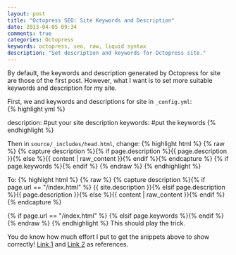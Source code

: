 ```yaml
---
layout: post
title: "Octopress SEO: Site Keywords and Description"
date: 2013-04-05 09:34
comments: true
categories: Octopress
keywords: octopress, seo, raw, liquid syntax
description: "Set description and keywords for Octopress site."
---
```

By default, the keywords and description generated by Octopress for site are those of the first post. However, what I want is to set more suitable keywords and description for my site.

First, we and keywords and descriptions for site in `_config.yml`:  
{% highlight yml %}

description: 	#put your site description
keywords: 	#put the keywords
{% endhighlight %}

Then in `source/_includes/head.html`, change:
{% highlight html %}
{% raw %}
{% capture description %}{% if page.description %}{{ page.description }}{% else %}{{ content | raw_content }}{% endif %}{% endcapture %}
<meta name="description" content="{{ description | strip_html | condense_spaces | truncate:150 }}">
{% if page.keywords %}<meta name="keywords" content="{{ page.keywords }}">{% endif %}
{% endraw %}
{% endhighlight %}

To:
{% highlight html %}
{% raw %}
{% capture description %}{% if page.url == "/index.html" %} {{ site.description }}{% elsif page.description %}{{ page.description }}{% else %}{{ content | raw_content }}{% endif %}{% endcapture %}
<meta name="description" content="{{ description | strip_html | condense_spaces | truncate:150 }}">

{% if page.url == "/index.html" %}<meta name="keywords" content="{{ site.keywords }}">
{% elsif page.keywords %}<meta name="keywords" content="{{ page.keywords }}">{% endif %}
{% endraw %}
{% endhighlight %}
This should play the trick.


You do know how much effort I put to get the snippets above to show correctly!
[Link 1](http://jimpravetz.com/blog/2011/12/inserting-liquid-syntax-into-octopress-codeblock/) and [Link 2](http://stackoverflow.com/questions/3426182/how-to-escape-liquid-template-tags/5866429#5866429) as references.
